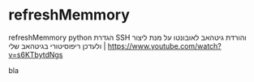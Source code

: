 # refreshMemmory
refreshMemmory python
הגדרת SSH  והורדת גיטהאב לאובונטו על מנת ליצור ולעדכן ריפוסיטורי בגיטהאב שלי | https://www.youtube.com/watch?v=s6KTbytdNgs
</br>

<!-- Python course for beginners, Learn Python Programming ,Data Analysis, Tkinter, Django, Flask, OpenCV and a lot more. -->
bla
